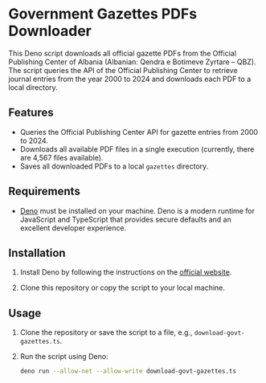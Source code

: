 # Government Gazettes PDFs Downloader

This Deno script downloads all official gazette PDFs from the Official Publishing Center of Albania (Albanian: Qendra e Botimeve Zyrtare – QBZ). The script queries the API of the Official Publishing Center to retrieve journal entries from the year 2000 to 2024 and downloads each PDF to a local directory.

## Features

- Queries the Official Publishing Center API for gazette entries from 2000 to 2024.
- Downloads all available PDF files in a single execution (currently, there are 4,567 files available).
- Saves all downloaded PDFs to a local `gazettes` directory.

## Requirements

- [Deno](https://deno.land/) must be installed on your machine. Deno is a modern runtime for JavaScript and TypeScript that provides secure defaults and an excellent developer experience.

## Installation

1. Install Deno by following the instructions on the [official website](https://deno.land/#installation).

2. Clone this repository or copy the script to your local machine.

## Usage

1. Clone the repository or save the script to a file, e.g., `download-govt-gazettes.ts`.

2. Run the script using Deno:

   ```bash
   deno run --allow-net --allow-write download-govt-gazettes.ts
   ```